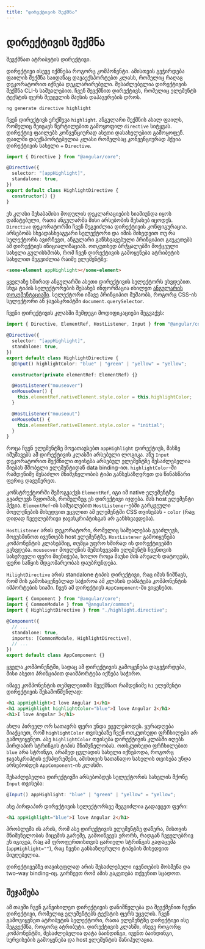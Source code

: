 ```yaml
---
title: "დირექტივის შექმნა"
---
```


# დირექტივის შექმნა

შევქმნათ ატრიბუტის დირექტივი.

დირექტივი ისევე იქმნება როგორც კომპონენტი. ამისთვის გვჭირდება ფაილის შექმნა საიდანაც დავაექსპორტებთ
კლასს, რომელიც რაღაც დეკორატორით იქნება დეკლარირებული. შესაძლებელია დირექტივის შექმნა
CLI-ს საშუალებით. ჩვენ შევქმნით დირექტივს, რომელიც ელემენტს ტექსტის ფერს შეუცვლის მაუსის დაჰავერების დროს.

```
ng generate directive highlight
```

ჩვენ დირექტივს ერქმევა `highlight`. ანგულარი შექმნის ახალ ფაილს, რომელიც შეიცავს წერტილებით გამოყოფილ
`directive` სიტყვას. დირექტივ ფაილებს კონვენციურად ასეთი დასახელებით გამოყოფენ. ფაილში დაექსპორტებულია კლასი
რომელსაც კონვენციურად ჰქვია დირექტივის სახელი + `Directive`.

```ts
import { Directive } from "@angular/core";

@Directive({
  selector: "[appHighlight]",
  standalone: true,
})
export default class HighlightDirective {
  constructor() {}
}
```

ეს კლასი შესაბამისი მოდულის დეკლარაციების სიაშიუნდა იყოს დამატებული, რათა ანგულარმა მისი არსებობის შესახებ იცოდეს.
`Directive` დეკორატორში ჩვენ შეგვიძლია დირექტივის კონფიგურაცია. არსებობს სხვადასხვაგვარი სელექტორი და იმის
მიხედვით თუ რა სელექტორს ავირჩევთ, ანგულარი განსხვავებული პრინციპით გაუკეთებს ამ დირექტივს ინიციალიზაციას.
ოთკუთხედ ბრჭყალებში მოქცეული სახელი გულისხმობს, რომ ჩვენ დირექტივის გამოყენება ატრიბუტის სახელით შეგვიძლია
რაიმე ელემენტზე:

```html
<some-element appHighlight></some-element>
```

ყველაზე ხშირად ანგულარში ასეთი დირექტივის სელექტორს ვხვდებით. სხვა ტიპის სელექტორების შესახებ
ინფორმაცია იხილეთ [ანგულარის დოკუმენტაციაში](https://angular.io/api/core/Directive#selector).
სელექტორი იმავე პრინციპით მუშაობს, როგორც CSS-ის სელექტორი ან ჯავასკრიპტში `document.querySelector`.

ჩვენი დირექტივის კლასში შემდეგი მოდიფიკაციები შეგვაქვს:

```ts
import { Directive, ElementRef, HostListener, Input } from "@angular/core";

@Directive({
  selector: "[appHighlight]",
  standalone: true,
})
export default class HighlightDirective {
  @Input() highlightColor: "blue" | "green" | "yellow" = "yellow";

  constructor(private elementRef: ElementRef) {}

  @HostListener("mouseover")
  onMouseOver() {
    this.elementRef.nativeElement.style.color = this.highlightColor;
  }

  @HostListener("mouseout")
  onMouseOut() {
    this.elementRef.nativeElement.style.color = "initial";
  }
}
```

როცა ჩვენ ელემენტზე მოვათავსებთ `appHighlight` დირექტივს, მასზე იმუშავებს ამ დირექტივის კლასში
არსებული ლოგიკა. ანუ `Input` დეკორატორით შექმნილი თვისება არსებულ ელემენტზე შესაძლებელია
მიებას მშობელი ელემენტიდან data binding-ით. `highlightColor`-ში რამდენიმე შესაძლო მნიშვნელობის
ტიპი განსვსაზღვრეთ და წინასწარი ფერიც დავუწერეთ.

კონსტრუქტორში შემოგვაქვს `ElementRef`, იგი იმ native ელემენტზე გვაძლევს წვდომას, რომელზეც
ეს დირექტივი იჯდება. მას host ელემენტი ჰქვია. `ElementRef`-ის საშუალებით `HostListener`-ებში გარკვეული მოვლენების
მიხედვით ვცვლით ამ ელემენტში CSS თვისებას - `color` (რაც დიდად ჩვეულებრივი ჯავასკრიპტისგან არ განსხვავდება).

`HostListener` არის დეკორატორი, რომელიც საშუალებას გვაძლევს, მოვუსმინოთ ივენთებს host ელემენტზე. `HostListener`
გამოიყენება კომპონენტის კლასებშიც, თუმცა უფრო ხშირად ის დირექტივებში გვხვდება.
`mouseover` მოვლენის შემთხვევაში ელემენტს ჩვენთვის სასურველი ფერი მიენიჭება,
ხოლო როცა მაუსი მის არეალს დატოვებს, ფერი საწყის მდგომარეობას დაუბრუნდება.

`HilightDirective` არის standalone ტიპის დირექტივი, რაც იმას ნიშნავს, რომ მის გამოსაყენებლად საჭიროა
ამ კლასის დამატება კომპონენტის იმპორტების სიაში. ჩვენ ამ დირექტივს `AppComponent`-ში ვიყენებთ.

```ts
import { Component } from "@angular/core";
import { CommonModule } from "@angular/common";
import { HighlightDirective } from "./highlight.directive";

@Component({
  // ...
  standalone: true,
  imports: [CommonModule, HighlightDirective],
  // ...
})
export default class AppComponent {}
```

ყველა კომპონენტში, სადაც ამ დირექტივის გამოყენება დაგვჭირდება, მისი ასეთი პრინციპით დაიმპორტება იქნება საჭირო.

იმავე კომპონენტის თემფლეითში შევქმნათ რამდენიმე `h1` ელემენტი დირექტივის შესამოწმენლად:

```html
<h1 appHighlight>I love Angular 1</h1>
<h1 appHighlight highlightColor="blue">I love Angular 2</h1>
<h1>I love Angular 3</h1>
```

ახლა პირველ ორ სათაურს ფერი უნდა ეცვლებოდეს. ყურადღება მიაქციეთ, რომ `highlightColor` თვისებაზე
ჩვენ ოთკუთხედი ფრჩხილები არ გამოვიყენეთ. ასე `highlightColor` თვისება დირექტივის კლასში იღებს პირდაპირ
სტრინგის ტიპის მნიშვნელობას. ოთხკუთხედი ფრჩხილებით `blue` არა სტრინგი, არამედ ცვლადის სახელი იქნებოდა,
როგორც ჯავასკრიპტის ექსპფრეშენი, ამისთვის სათანადო სახელის თვისება უნდა არსებობდეს `AppComponent`-ის კლასში.

შესაძლებელია დირექტივში არსებობდეს სელექტორის სახელის მქონე `Input` თვისება:

```ts
@Input() appHighlight: "blue" | "green" | "yellow" = "yellow";
```

ასე პირდაპირ დირექტივის სელექტორსვე შეგვიძლია გადავცეთ ფერი:

```html
<h1 appHighlight="blue">I love Angular 2</h1>
```

პრობლემა ის არის, რომ ასე დირექტივის ელემენტზე დაწერა, მისთვის მნიშვნელობის მიცემის გარეშე,
გამოიწვევს ერორს, რადგან ჩვეულებრივ ეს იგივეა, რაც ამ ფროფერთისთვის ცარიელი სტრინგის გადაცემა
(`appHighlight=""`), რაც ჩვენი განსაზღვრული ტიპების მიხედვით მიუღებელია.

დირექტივებზე თავისუფლად არის შესაძლებელი ივენთების მოსმენა და two-way binding-იც. გირჩევთ რომ
ამის გაკეთება თქვენით სცადოთ.

## შეჯამება

ამ თავში ჩვენ განვიხილეთ დირექტივის დანიშნულება და შევქმენით ჩვენი დირექტივი, რომელიც ელემენტებს
ტექსტის ფერს უცვლის. ჩვენ გამოვიყენეთ ატრიბუტის სელექტორი, რათა ელემენტზე დირექტივი ისე შეგვექმნა,
როგორც ატრიბუტი. დირექტივის კლასში, ისევე როგორც კომპონენტში, შესაძლებელია დატა ბაინდინგი,
ივენთ ბაინდინგი, სერვისების გამოყენება და host ელემენტის მანიპულაცია.
